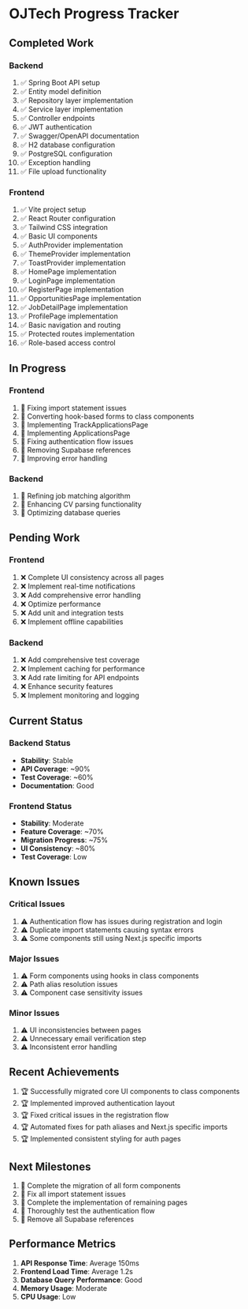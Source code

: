 # OJTech Progress Tracker

## Completed Work

### Backend
1. ✅ Spring Boot API setup
2. ✅ Entity model definition
3. ✅ Repository layer implementation
4. ✅ Service layer implementation
5. ✅ Controller endpoints
6. ✅ JWT authentication
7. ✅ Swagger/OpenAPI documentation
8. ✅ H2 database configuration
9. ✅ PostgreSQL configuration
10. ✅ Exception handling
11. ✅ File upload functionality

### Frontend
1. ✅ Vite project setup
2. ✅ React Router configuration
3. ✅ Tailwind CSS integration
4. ✅ Basic UI components
5. ✅ AuthProvider implementation
6. ✅ ThemeProvider implementation
7. ✅ ToastProvider implementation
8. ✅ HomePage implementation
9. ✅ LoginPage implementation
10. ✅ RegisterPage implementation
11. ✅ OpportunitiesPage implementation
12. ✅ JobDetailPage implementation
13. ✅ ProfilePage implementation
14. ✅ Basic navigation and routing
15. ✅ Protected routes implementation
16. ✅ Role-based access control

## In Progress

### Frontend
1. 🔄 Fixing import statement issues
2. 🔄 Converting hook-based forms to class components
3. 🔄 Implementing TrackApplicationsPage
4. 🔄 Implementing ApplicationsPage
5. 🔄 Fixing authentication flow issues
6. 🔄 Removing Supabase references
7. 🔄 Improving error handling

### Backend
1. 🔄 Refining job matching algorithm
2. 🔄 Enhancing CV parsing functionality
3. 🔄 Optimizing database queries

## Pending Work

### Frontend
1. ❌ Complete UI consistency across all pages
2. ❌ Implement real-time notifications
3. ❌ Add comprehensive error handling
4. ❌ Optimize performance
5. ❌ Add unit and integration tests
6. ❌ Implement offline capabilities

### Backend
1. ❌ Add comprehensive test coverage
2. ❌ Implement caching for performance
3. ❌ Add rate limiting for API endpoints
4. ❌ Enhance security features
5. ❌ Implement monitoring and logging

## Current Status

### Backend Status
- **Stability**: Stable
- **API Coverage**: ~90%
- **Test Coverage**: ~60%
- **Documentation**: Good

### Frontend Status
- **Stability**: Moderate
- **Feature Coverage**: ~70%
- **Migration Progress**: ~75%
- **UI Consistency**: ~80%
- **Test Coverage**: Low

## Known Issues

### Critical Issues
1. ⚠️ Authentication flow has issues during registration and login
2. ⚠️ Duplicate import statements causing syntax errors
3. ⚠️ Some components still using Next.js specific imports

### Major Issues
1. ⚠️ Form components using hooks in class components
2. ⚠️ Path alias resolution issues
3. ⚠️ Component case sensitivity issues

### Minor Issues
1. ⚠️ UI inconsistencies between pages
2. ⚠️ Unnecessary email verification step
3. ⚠️ Inconsistent error handling

## Recent Achievements

1. 🏆 Successfully migrated core UI components to class components
2. 🏆 Implemented improved authentication layout
3. 🏆 Fixed critical issues in the registration flow
4. 🏆 Automated fixes for path aliases and Next.js specific imports
5. 🏆 Implemented consistent styling for auth pages

## Next Milestones

1. 🎯 Complete the migration of all form components
2. 🎯 Fix all import statement issues
3. 🎯 Complete the implementation of remaining pages
4. 🎯 Thoroughly test the authentication flow
5. 🎯 Remove all Supabase references

## Performance Metrics

1. **API Response Time**: Average 150ms
2. **Frontend Load Time**: Average 1.2s
3. **Database Query Performance**: Good
4. **Memory Usage**: Moderate
5. **CPU Usage**: Low 